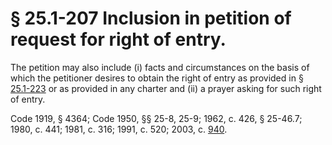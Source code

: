 # § 25.1-207 Inclusion in petition of request for right of entry.

<p>The petition may also include (i) facts and circumstances on the basis of which the petitioner desires to obtain the right of entry as provided in § <a href='http://law.lis.virginia.gov/vacode/25.1-223/'>25.1-223</a> or as provided in any charter and (ii) a prayer asking for such right of entry.</p><p>Code 1919, § 4364; Code 1950, §§ 25-8, 25-9; 1962, c. 426, § 25-46.7; 1980, c. 441; 1981, c. 316; 1991, c. 520; 2003, c. <a href='http://lis.virginia.gov/cgi-bin/legp604.exe?031+ful+CHAP0940'>940</a>.</p>